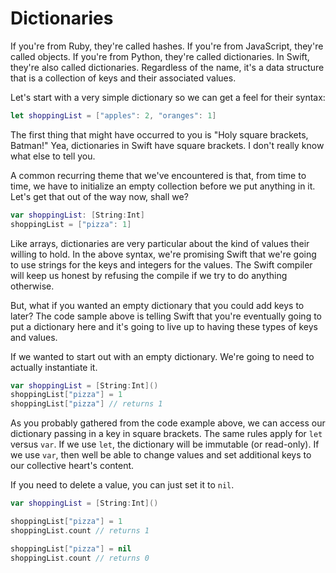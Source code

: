 # Dictionaries

If you're from Ruby, they're called hashes. If you're from JavaScript, they're called objects. If you're from Python, they're called dictionaries. In Swift, they're also called dictionaries. Regardless of the name, it's a data structure that is a collection of keys and their associated values.

Let's start with a very simple dictionary so we can get a feel for their syntax:

```swift
let shoppingList = ["apples": 2, "oranges": 1]
```

The first thing that might have occurred to you is "Holy square brackets, Batman!" Yea, dictionaries in Swift have square brackets. I don't really know what else to tell you.

A common recurring theme that we've encountered is that, from time to time, we have to initialize an empty collection before we put anything in it. Let's get that out of the way now, shall we?

```swift
var shoppingList: [String:Int]
shoppingList = ["pizza": 1]
```

Like arrays, dictionaries are very particular about the kind of values their willing to hold. In the above syntax, we're promising Swift that we're going to use strings for the keys and integers for the values. The Swift compiler will keep us honest by refusing the compile if we try to do anything otherwise.

But, what if you wanted an empty dictionary that you could add keys to later? The code sample above is telling Swift that you're eventually going to put a dictionary here and it's going to live up to having these types of keys and values.

If we wanted to start out with an empty dictionary. We're going to need to actually instantiate it.

```swift
var shoppingList = [String:Int]()
shoppingList["pizza"] = 1
shoppingList["pizza"] // returns 1
```

As you probably gathered from the code example above, we can access our dictionary passing in a key in square brackets. The same rules apply for `let` versus `var`. If we use `let`, the dictionary will be immutable (or read-only). If we use `var`, then well be able to change values and set additional keys to our collective heart's content.

If you need to delete a value, you can just set it to `nil`.

```swift
var shoppingList = [String:Int]()

shoppingList["pizza"] = 1
shoppingList.count // returns 1

shoppingList["pizza"] = nil
shoppingList.count // returns 0
```

